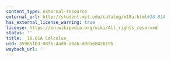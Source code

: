 ```yaml
---
content_type: external-resource
external_url: http://student.mit.edu/catalog/m18a.html#18.01A
has_external_license_warning: true
license: https://en.wikipedia.org/wiki/All_rights_reserved
status: ''
title: _18.01A Calculus_
uid: 35965fb3-08f6-4ad0-a0ab-ddda6842b19b
wayback_url: ''
---
```

